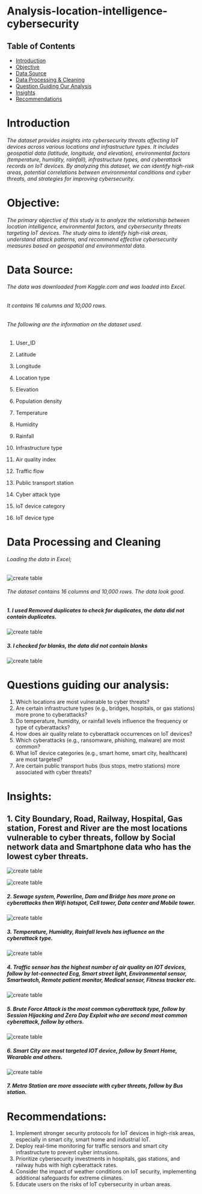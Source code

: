 # Analysis-location-intelligence-cybersecurity

## Table of  Contents
- [Introduction](#Introduction)
- [Objective](#Objective)
- [Data Source](#Data-Source)
- [Data Processing & Cleaning](#Data-Processing-&-Cleaning)
- [Question Guiding Our Analysis](#Question-Guiding-Our-Analysis)
- [Insights](#Insights)
- [Recommendations](#Recommendations)


# Introduction
###### The dataset provides insights into cybersecurity threats affecting IoT devices across various locations and infrastructure types. It includes geospatial data (latitude, longitude, and elevation), environmental factors (temperature, humidity, rainfall), infrastructure types, and cyberattack records on IoT devices. By analyzing this dataset, we can identify high-risk areas, potential correlations between environmental conditions and cyber threats, and strategies for improving cybersecurity.

# Objective:
###### The primary objective of this study is to analyze the relationship between location intelligence, environmental factors, and cybersecurity threats targeting IoT devices. The study aims to identify high-risk areas, understand attack patterns, and recommend effective cybersecurity measures based on geospatial and environmental data.

# Data Source:
###### The data was downloaded from Kaggle.com and was loaded into Excel.
###### It contains 16 columns and 10,000 rows.
###### The following are the information on the dataset used.
1.	User_ID
2.	Latitude
3.	Longitude
4.	Location type
5.	Elevation
6.	Population density 
7.	Temperature
8.	Humidity
9.	Rainfall
10.	Infrastructure type
11.	Air quality index
12.	Traffic flow
13.	Public transport station

14.	Cyber attack type
15.	IoT device category
16.	IoT device type 

# Data Processing and Cleaning
###### Loading  the data in Excel;
![create table](https://github.com/teecash001/Analysis-location-intelligence-cybersecurity/blob/main/assets/images/picture%201.png)

 
  
  ###### The dataset contains 16 columns and 10,000 rows. The data look good.

##### 1.	I used Removed duplicates to check for duplicates, the data did not contain duplicates.
![create table](https://github.com/teecash001/Analysis-location-intelligence-cybersecurity/blob/main/assets/images/picture%202.png)
 



##### 3.	I checked for blanks, the data did not contain blanks
![create table](https://github.com/teecash001/Analysis-location-intelligence-cybersecurity/blob/main/assets/images/picture%202.png)



 


# Questions guiding our analysis:
1.	 Which locations are most vulnerable to cyber threats?
2.	 Are certain infrastructure types (e.g., bridges, hospitals, or gas stations) more prone to cyberattacks?
3.	Do temperature, humidity, or rainfall levels influence the frequency or type of cyberattacks?
4.	How does air quality relate to cyberattack occurrences on IoT devices?
5.	Which cyberattacks (e.g., ransomware, phishing, malware) are most common?
6.	What IoT device categories (e.g., smart home, smart city, healthcare) are most targeted?
7.	Are certain public transport hubs (bus stops, metro stations) more associated with cyber threats?


# Insights:
## 1.	City Boundary, Road, Railway, Hospital, Gas station, Forest and River are the most locations vulnerable to cyber threats, follow by Social network data and Smartphone data who has the lowest cyber threats.
![create table](https://github.com/teecash001/Analysis-location-intelligence-cybersecurity/blob/main/assets/images/NW%20Q1.PNG)






![create table](https://github.com/teecash001/Analysis-location-intelligence-cybersecurity/blob/main/assets/images/NW%20Q2.PNG)
##### 2.	Sewage system, Powerline, Dam and Bridge has more prone on cyberattacks then Wifi hotspot, Cell tower, Data center and Mobile tower.




![create table](https://github.com/teecash001/Analysis-location-intelligence-cybersecurity/blob/main/assets/images/NW%20Q3.PNG)
##### 3.	Temperature, Humidity, Rainfall levels has influence on the cyberattack type.

  



![create table](https://github.com/teecash001/Analysis-location-intelligence-cybersecurity/blob/main/assets/images/NW%20Q4.PNG)
##### 4.	Traffic sensor has the highest number of air quality on IOT devices, follow by Iot-connected Ecg, Smart street light, Environmental sensor, Smartwatch, Remote patient monitor, Medical sensor, Fitness tracker etc.





![create table](https://github.com/teecash001/Analysis-location-intelligence-cybersecurity/blob/main/assets/images/NW%20Q5.PNG)
##### 5.	Brute Force Attack is the most common cyberattack type, follow by Session Hijacking and Zero Day Exploit who are second most common cyberattack, follow by others.

  



![create table](https://github.com/teecash001/Analysis-location-intelligence-cybersecurity/blob/main/assets/images/NW%20Q6.PNG)
##### 6.	Smart City are most targeted IOT device, follow by Smart Home, Wearable and others.





![create table](https://github.com/teecash001/Analysis-location-intelligence-cybersecurity/blob/main/assets/images/NW%20Q7.PNG)
##### 7.	Metro Station are more associate with cyber threats, follow by Bus station.





# Recommendations:
 1. Implement stronger security protocols for IoT devices in high-risk areas, especially in smart city, smart home and industrial IoT.                                              
 2. Deploy real-time monitoring for traffic sensors and smart city infrastructure to prevent cyber intrusions.
 3. Prioritize cybersecurity investments in hospitals, gas stations, and railway hubs with high cyberattack rates.
 4. Consider the impact of weather conditions on IoT security, implementing additional safeguards for extreme climates.
 5. Educate users on the risks of IoT cybersecurity in urban areas.





